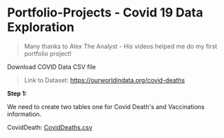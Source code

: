 # Portfolio-Projects - Covid 19 Data Exploration

>Many thanks to Alex The Analyst - His videos helped me do my first portfolio project!

Download COVID Data CSV file
> Link to Dataset: https://ourworldindata.org/covid-deaths

**Step 1:**

We need to create two tables one for Covid Death's and Vaccinations information. 

CovidDeath: [CovidDeaths.csv](https://github.com/redhym/Portfolio-Projects/files/8617707/CovidDeaths.csv)


